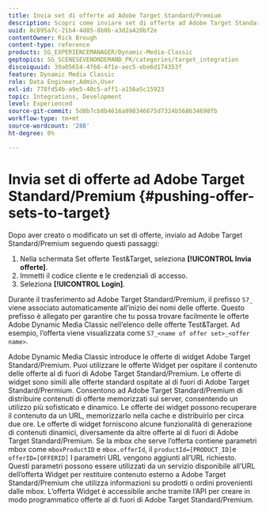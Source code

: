 ```yaml
---
title: Invia set di offerte ad Adobe Target Standard/Premium
description: Scopri come inviare set di offerte ad Adobe Target Standard/Premium da Adobe Dynamic Media Classic.
uuid: 8c895a7c-21b4-4d85-8b0b-a3d2a420bf2e
contentOwner: Rick Brough
content-type: reference
products: SG_EXPERIENCEMANAGER/Dynamic-Media-Classic
geptopics: SG_SCENESEVENONDEMAND_PK/categories/target_integration
discoiquuid: 39a05654-4f66-4f1e-aec5-ebe6d174353f
feature: Dynamic Media Classic
role: Data Engineer,Admin,User
exl-id: 778fd54b-a9e5-40c5-aff1-a156a5c15923
topic: Integrations, Development
level: Experienced
source-git-commit: 5d8b7cb8b4616a998346675d7324b568634698fb
workflow-type: tm+mt
source-wordcount: '288'
ht-degree: 0%

---
```


# Invia set di offerte ad Adobe Target Standard/Premium {#pushing-offer-sets-to-target}

Dopo aver creato o modificato un set di offerte, invialo ad Adobe Target Standard/Premium seguendo questi passaggi:

1. Nella schermata Set offerte Test&amp;Target, seleziona **[!UICONTROL Invia offerte]**.
1. Immetti il codice cliente e le credenziali di accesso.
1. Seleziona **[!UICONTROL Login]**.

Durante il trasferimento ad Adobe Target Standard/Premium, il prefisso `S7_` viene associato automaticamente all’inizio dei nomi delle offerte. Questo prefisso è allegato per garantire che tu possa trovare facilmente le offerte Adobe Dynamic Media Classic nell’elenco delle offerte Test&amp;Target. Ad esempio, l’offerta viene visualizzata come `S7_<name of offer set>_<offer name>`.

Adobe Dynamic Media Classic introduce le offerte di widget Adobe Target Standard/Premium. Puoi utilizzare le offerte Widget per ospitare il contenuto delle offerte al di fuori di Adobe Target Standard/Premium. Le offerte di widget sono simili alle offerte standard ospitate al di fuori di Adobe Target Standard/Prermium. Consentono ad Adobe Target Standard/Premium di distribuire contenuti di offerte memorizzati sul server, consentendo un utilizzo più sofisticato e dinamico. Le offerte dei widget possono recuperare il contenuto da un URL, memorizzarlo nella cache e distribuirlo per circa due ore. Le offerte di widget forniscono alcune funzionalità di generazione di contenuti dinamici, diversamente da altre offerte al di fuori di Adobe Target Standard/Premium. Se la mbox che serve l’offerta contiene parametri mbox come `mboxProductID` e `mbox.offerId`, il `productId=[PRODUCT_ID]`e `offerID=[OFFERID]` I parametri URL vengono aggiunti all’URL richiesto. Questi parametri possono essere utilizzati da un servizio disponibile all’URL dell’offerta Widget per restituire contenuto esterno a Adobe Target Standard/Premium che utilizza informazioni su prodotti o ordini provenienti dalle mbox. L’offerta Widget è accessibile anche tramite l’API per creare in modo programmatico offerte al di fuori di Adobe Target Standard/Premium.

